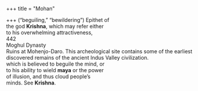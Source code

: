 +++
title = "Mohan"

+++
(“beguiling,” “bewildering”) Epithet of  
the god **Krishna**, which may refer either  
to his overwhelming attractiveness,  
442  
Moghul Dynasty  
Ruins at Mohenjo-Daro. This archeological site contains some of the earliest  
discovered remains of the ancient Indus Valley civilization.  
which is believed to beguile the mind, or  
to his ability to wield **maya** or the power  
of illusion, and thus cloud people’s  
minds. See **Krishna**.